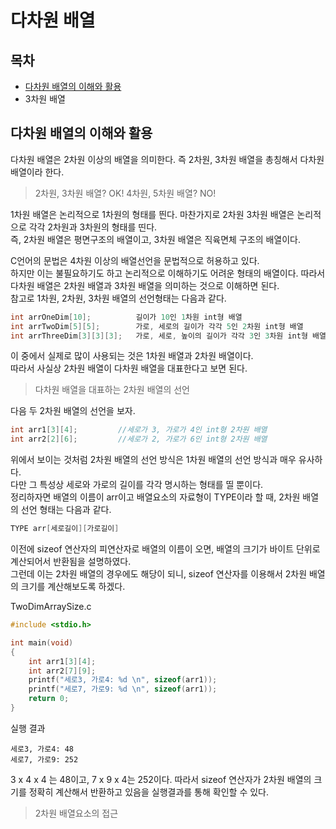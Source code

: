 # 다차원 배열



## 목차

- [다차원 배열의 이해와 활용](#다차원-배열의-이해와-활용)
- 3차원 배열



## 다차원 배열의 이해와 활용

다차원 배열은 2차원 이상의 배열을 의미한다. 즉 2차원, 3차원 배열을 총칭해서 다차원 배열이라 한다.

> 2차원, 3차원 배열? OK! 4차원, 5차원 배열? NO!

1차원 배열은 논리적으로 1차원의 형태를 띈다. 마찬가지로 2차원 3차원 배열은 논리적으로 각각 2차원과 3차원의 형태를 띤다.  
즉, 2차원 배열은 평면구조의 배열이고, 3차원 배열은 직육면체 구조의 배열이다.

C언어의 문법은  4차원 이상의 배열선언을 문법적으로 허용하고 있다.  
하지만 이는 불필요하기도 하고 논리적으로 이해하기도 어려운 형태의 배열이다. 따라서 다차원 배열은 2차원 배열과 3차원 배열을 의미하는 것으로 이해하면 된다.  
참고로 1차원, 2차원, 3차원 배열의 선언형태는 다음과 같다.

```c
int arrOneDim[10];			길이가 10인 1차원 int형 배열
int arrTwoDim[5][5];		가로, 세로의 길이가 각각 5인 2차원 int형 배열
int arrThreeDim[3][3][3];	가로, 세로, 높이의 길이가 각각 3인 3차원 int형 배열
```

이 중에서 실제로 많이 사용되는 것은 1차원 배열과 2차원 배열이다.  
따라서 사실상 2차원 배열이 다차원 배열을 대표한다고 보면 된다.



> 다차원 배열을 대표하는 2차원 배열의 선언

다음 두 2차원 배열의 선언을 보자.

```c
int arr1[3][4];			//세로가 3, 가로가 4인 int형 2차원 배열
int arr2[2][6];			//세로가 2, 가로가 6인 int형 2차원 배열
```

위에서 보이는 것처럼 2차원 배열의 선언 방식은 1차원 배열의 선언 방식과 매우 유사하다.  
다만 그 특성상 세로와 가로의 길이를 각각 명시하는 형태를 띨 뿐이다.  
정리하자면 배열의 이름이 arr이고 배열요소의 자료형이 TYPE이라 할 때, 2차원 배열의 선언 형태는 다음과 같다.

```c
TYPE arr[세로길이][가로길이]
```

이전에 sizeof 연산자의 피연산자로 배열의 이름이 오면, 배열의 크기가 바이트 단위로 계산되어서 반환됨을 설명하였다.  
그런데 이는 2차원 배열의 경우에도 해당이 되니, sizeof 연산자를 이용해서 2차원 배열의 크기를 계산해보도록 하겠다.



TwoDimArraySize.c

```c
#include <stdio.h>

int main(void)
{
    int arr1[3][4];
    int arr2[7][9];
    printf("세로3, 가로4: %d \n", sizeof(arr1));
    printf("세로7, 가로9: %d \n", sizeof(arr1));
    return 0;
}
```



실행 결과

```
세로3, 가로4: 48
세로7, 가로9: 252
```

3 x 4 x 4 는 48이고, 7 x 9 x 4는 252이다. 따라서 sizeof 연산자가 2차원 배열의 크기를 정확히 계산해서 반환하고 있음을 실행결과를 통해 확인할 수 있다.



> 2차원 배열요소의 접근

